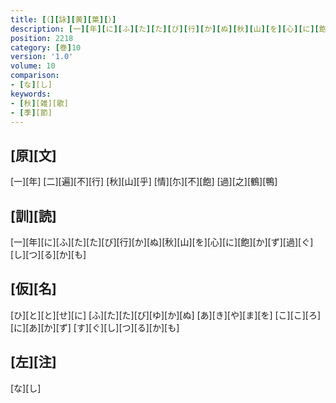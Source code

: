 ```yaml
---
title: [（][詠][黄][葉][）]
description: [一][年][に][ふ][た][た][び][行][か][ぬ][秋][山][を][心][に][飽][か][ず][過][ぐ][し][つ][る][か][も]
position: 2218
category: [巻]10
version: '1.0'
volume: 10
comparison:
- [な][し]
keywords:
- [秋][雑][歌]
- [季][節]
---
```


## [原][文]

[一][年] [二][遍][不][行] [秋][山][乎] [情][尓][不][飽] [過][之][鶴][鴨]

## [訓][読]

[一][年][に][ふ][た][た][び][行][か][ぬ][秋][山][を][心][に][飽][か][ず][過][ぐ][し][つ][る][か][も]

## [仮][名]

[ひ][と][と][せ][に] [ふ][た][た][び][ゆ][か][ぬ] [あ][き][や][ま][を] [こ][こ][ろ][に][あ][か][ず] [す][ぐ][し][つ][る][か][も]

## [左][注]

[な][し]
